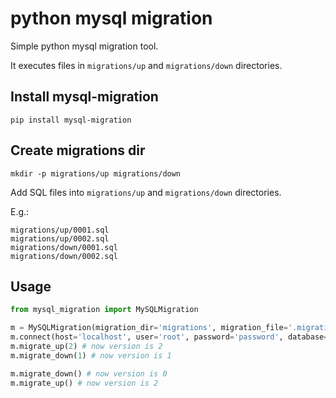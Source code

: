 # python mysql migration

Simple python mysql migration tool.

It executes files in `migrations/up` and `migrations/down` directories.

## Install mysql-migration

    pip install mysql-migration


## Create migrations dir

    mkdir -p migrations/up migrations/down

Add SQL files into `migrations/up` and `migrations/down` directories.

E.g.: 
    
    migrations/up/0001.sql
    migrations/up/0002.sql
    migrations/down/0001.sql
    migrations/down/0002.sql

## Usage

```python
from mysql_migration import MySQLMigration

m = MySQLMigration(migration_dir='migrations', migration_file='.migration')
m.connect(host='localhost', user='root', password='password', database='mysql_migration_test')
m.migrate_up(2) # now version is 2
m.migrate_down(1) # now version is 1

m.migrate_down() # now version is 0
m.migrate_up() # now version is 2
```